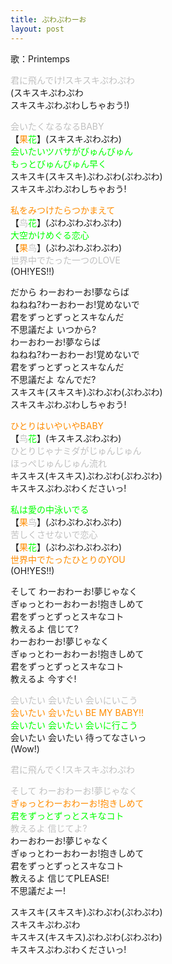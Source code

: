 ```yaml
---
title: ぷわぷわーお
layout: post
---
```

歌：Printemps

<p><font color="silver">君に飛んでけ!スキスキぷわぷわ</font><br />
(スキスキぷわぷわ<br />
スキスキぷわぷわしちゃおう!)</p>

<p><font color="silver">会いたくなるなるBABY</font><br />
【<font color="darkorange">果</font><font color="lime">花</font>】(スキスキぷわぷわ)<br />
<font color="lime">会いたいツバサがびゅんびゅん<br />
もっとびゅんびゅん早く</font><br />
スキスキ(スキスキ)ぷわぷわ(ぷわぷわ)<br />
スキスキぷわぷわしちゃおう!</p>

<p><font color="darkorange">私をみつけたらつかまえて</font><br />
【<font color="silver">鸟</font><font color="lime">花</font>】(ぷわぷわぷわぷわ)<br />
<font color="lime">大空かけめぐる恋心</font><br />
【<font color="darkorange">果</font><font color="silver">鸟</font>】(ぷわぷわぷわぷわ)<br />
<font color="silver">世界中でたった一つのLOVE</font><br />
(OH!YES!!)</p>

<p>だから わーおわーお!夢ならば<br />
ねねね?わーおわーお!覚めないで<br />
君をずっとずっとスキなんだ<br />
不思議だよ いつから?<br />
わーおわーお!夢ならば<br />
ねねね?わーおわーお!覚めないで<br />
君をずっとずっとスキなんだ<br />
不思議だよ なんでだ?<br />
スキスキ(スキスキ)ぷわぷわ(ぷわぷわ)<br />
スキスキぷわぷわしちゃおう!</p>

<p><font color="darkorange">ひとりはいやいやBABY</font><br />
【<font color="silver">鸟</font><font color="lime">花</font>】(キスキスぷわぷわ)<br />
<font color="silver">ひとりじゃナミダがじゅんじゅん<br />
ほっぺじゅんじゅん流れ</font><br />
キスキス(キスキス)ぷわぷわ(ぷわぷわ)<br />
キスキスぷわぷわくださいっ!</p>

<p><font color="lime">私は愛の中泳いでる</font><br />
【<font color="darkorange">果</font><font color="silver">鸟</font>】(ぷわぷわぷわぷわ)<br />
<font color="silver">苦しくさせないで恋心</font><br />
【<font color="darkorange">果</font><font color="lime">花</font>】(ぷわぷわぷわぷわ)<br />
<font color="darkorange">世界中でたったひとりのYOU</font><br />
(OH!YES!!)</p>

<p>そして わーおわーお!夢じゃなく<br />
ぎゅっとわーおわーお!抱きしめて<br />
君をずっとずっとスキなコト<br />
教えるよ 信じて?<br />
わーおわーお!夢じゃなく<br />
ぎゅっとわーおわーお!抱きしめて<br />
君をずっとずっとスキなコト<br />
教えるよ 今すぐ!</p>

<p><font color="silver">会いたい 会いたい 会いにいこう</font><br />
<font color="darkorange">会いたい 会いたい BE MY BABY!!</font><br />
<font color="lime">会いたい 会いたい 会いに行こう</font><br />
会いたい 会いたい 待ってなさいっ<br />
(Wow!)</p>

<p><font color="silver">君に飛んでく!スキスキぷわぷわ</font></p>

<p><font color="silver">そして わーおわーお!夢じゃなく</font><br />
<font color="darkorange">ぎゅっとわーおわーお!抱きしめて</font><br />
<font color="lime">君をずっとずっとスキなコト</font><br />
<font color="silver">教えるよ 信じてよ?</font><br />
わーおわーお!夢じゃなく<br />
ぎゅっとわーおわーお!抱きしめて<br />
君をずっとずっとスキなコト<br />
教えるよ 信じてPLEASE!<br />
不思議だよー!</p>

<p>スキスキ(スキスキ)ぷわぷわ(ぷわぷわ)<br />
スキスキぷわぷわ<br />
キスキス(キスキス)ぷわぷわ(ぷわぷわ)<br />
キスキスぷわぷわくださいっ!</p>